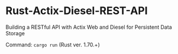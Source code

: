 # Rust-Actix-Diesel-REST-API
Building a RESTful API with Actix Web and Diesel for Persistent Data Storage

Command: ```cargo run``` (Rust ver. 1.70.+)
